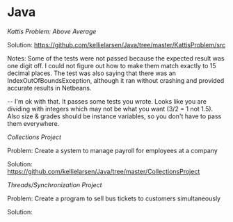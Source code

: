 # Java
*Kattis Problem: Above Average*

Solution: https://github.com/kellielarsen/Java/tree/master/KattisProblem/src

Notes: Some of the tests were not passed because the expected result was one digit off. I could not figure out how to make them match exactly to 15 decimal places. The test was also saying that there was an IndexOutOfBoundsException, although it ran without crashing and provided accurate results in Netbeans.

-- I'm ok with that.  It passes some tests you wrote.  Looks like you are dividing with integers which may not be what you want (3/2 = 1 not 1.5).  Also size & grades should be instance variables, so you don't have to pass them everywhere.


*Collections Project*

Problem: Create a system to manage payroll for employees at a company

Solution: https://github.com/kellielarsen/Java/tree/master/CollectionsProject


*Threads/Synchronization Project*

Problem: Create a program to sell bus tickets to customers simultaneously

Solution: 
